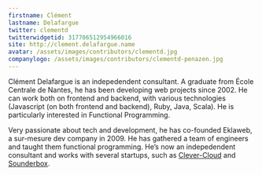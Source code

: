 ```yaml
---
firstname: Clément
lastname: Delafargue
twitter: clementd
twitterwidgetid: 317706512954966016
site: http://clement.delafargue.name
avatar: /assets/images/contributors/clementd.jpg
companylogo: /assets/images/contributors/clementd-penazen.jpg
---
```


Clément Delafargue is an indepedendent consultant. A graduate from École
Centrale de Nantes, he has been developing web projects since 2002. He can
work both on frontend and backend, with various technologies (Javascript (on
both frontend and backend), Ruby, Java, Scala). He is particularly interested
in Functional Programming.

Very passionate about tech and development, he has co-founded Eklaweb, a
sur-mesure dev company in 2009. He has gathered a team of engineers and taught
them functional programming. He’s now an indepedendent consultant and works
with several startups, such as [Clever-Cloud](http://www.clever-cloud.com) and
[Sounderbox](http://www.sounderbox.com).
